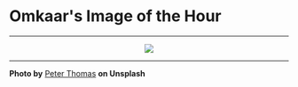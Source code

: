 # Omkaar's Image of the Hour

---

<div align="center">

<a href="https://unsplash.com/photos/people-row-boats-on-a-lake-near-mountains-5tRGIYZ_gMs">
  <img src="https://images.unsplash.com/photo-1752035682766-0b1cd0edd1b1?crop=entropy&cs=tinysrgb&fit=max&fm=jpg&ixid=M3w3NjA2Nzh8MHwxfHJhbmRvbXx8fHx8fHx8fDE3NTQxMDM2MDB8&ixlib=rb-4.1.0&q=80&w=1080" style="max-width:100%; height:auto;">
</a>



</div>

---

**Photo by** [Peter Thomas](https://unsplash.com/@lifeof_peter_) **on Unsplash**
